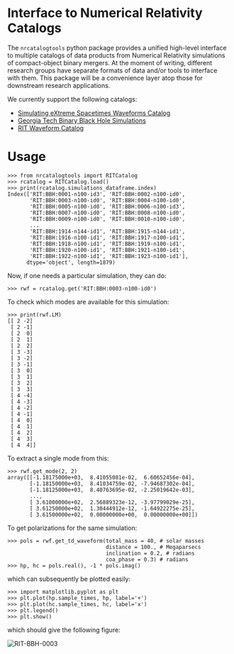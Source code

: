 # Interface to Numerical Relativity Catalogs

The `nrcatalogtools` python package provides a unified
high-level interface to multiple catalogs of data products
from Numerical Relativity simulations of compact-object
binary mergers. At the moment of writing, different
research groups have separate formats of data and/or
tools to interface with them. This package will be a
convenience layer atop those for downstream research
applications. 

We currently support the following catalogs:
- [Simulating eXtreme Spacetimes Waveforms Catalog](https://data.black-holes.org/waveforms/catalog.html)
- [Georgia Tech Binary Black Hole Simulations](https://einstein.gatech.edu/catalog/)
- [RIT Waveform Catalog](https://ccrg.rit.edu/content/data/rit-waveform-catalog)

# Usage
```
>>> from nrcatalogtools import RITCatalog
>>> rcatalog = RITCatalog.load()
>>> print(rcatalog.simulations_dataframe.index)
Index(['RIT:BBH:0001-n100-id3', 'RIT:BBH:0002-n100-id0',
       'RIT:BBH:0003-n100-id0', 'RIT:BBH:0004-n100-id0',
       'RIT:BBH:0005-n100-id0', 'RIT:BBH:0006-n100-id3',
       'RIT:BBH:0007-n100-id0', 'RIT:BBH:0008-n100-id0',
       'RIT:BBH:0009-n100-id0', 'RIT:BBH:0010-n100-id0',
       ...
       'RIT:BBH:1914-n144-id1', 'RIT:BBH:1915-n144-id1',
       'RIT:BBH:1916-n100-id1', 'RIT:BBH:1917-n100-id1',
       'RIT:BBH:1918-n100-id1', 'RIT:BBH:1919-n100-id1',
       'RIT:BBH:1920-n100-id1', 'RIT:BBH:1921-n100-id1',
       'RIT:BBH:1922-n100-id1', 'RIT:BBH:1923-n100-id1'],
      dtype='object', length=1879)
```

Now, if one needs a particular simulation, they can do:
```
>>> rwf = rcatalog.get('RIT:BBH:0003-n100-id0')
```
To check which modes are available for this simulation:
```
>>> print(rwf.LM)
[[ 2 -2]
 [ 2 -1]
 [ 2  0]
 [ 2  1]
 [ 2  2]
 [ 3 -3]
 [ 3 -2]
 [ 3 -1]
 [ 3  0]
 [ 3  1]
 [ 3  2]
 [ 3  3]
 [ 4 -4]
 [ 4 -3]
 [ 4 -2]
 [ 4 -1]
 [ 4  0]
 [ 4  1]
 [ 4  2]
 [ 4  3]
 [ 4  4]]
```
To extract a single mode from this:
```
>>> rwf.get_mode(2, 2)
array([[-1.18175000e+03,  8.41055081e-02,  6.60652456e-04],
       [-1.18150000e+03,  8.41034759e-02, -7.94687302e-04],
       [-1.18125000e+03,  8.40763695e-02, -2.25019642e-03],
       ...,
       [ 3.61000000e+02,  2.56889323e-12, -3.97799029e-25],
       [ 3.61250000e+02,  1.30444912e-12, -1.64922275e-25],
       [ 3.61500000e+02,  0.00000000e+00,  0.00000000e+00]])
```
To get polarizations for the same simulation:
```
>>> pols = rwf.get_td_waveform(total_mass = 40, # solar masses
                               distance = 100., # Megaparsecs
                               inclination = 0.2, # radians
                               coa_phase = 0.3) # radians
>>> hp, hc = pols.real(), -1 * pols.imag()
```
which can subsequently be plotted easily:
```
>>> import matplotlib.pyplot as plt
>>> plt.plot(hp.sample_times, hp, label='+')
>>> plt.plot(hc.sample_times, hc, label='x')
>>> plt.legend()
>>> plt.show()
```
which should give the following figure:

![RIT-BBH-0003](https://github.com/gwnrtools/nr-catalog-tools/blob/master/test/validation_data/RIT-BBH-0003-n100-id0_m40_d100_inc0p2_coaph0p3.png)




